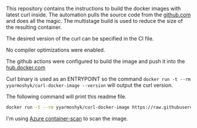 This repository contains the instructions to build the docker images with latest curl inside.
The automation pulls the source code from the [github.com](https://github.com/curl/curl) and does all the magic.
The multistage build is used to reduce the size of the resulting container.

The desired version of the curl can be specified in the CI file.

No compiler optimizations were enabled. 

The github actions were configured to build the image and push it into the [hub.docker.com](https://hub.docker.com/repository/docker/yyarmoshyk/curl-docker-image/general)

Curl binary is used as an ENTRYPOINT so the command `docker run -t --rm yyarmoshyk/curl-docker-image --version` will output the curl version.

The following command will print this readme file.
```bash
docker run -t --rm yyarmoshyk/curl-docker-image https://raw.githubusercontent.com/yyarmoshyk/curl-docker-image/main/Readme.md
```


I'm using [Azure container-scan](https://github.com/marketplace/actions/container-image-scan) to scan the image.